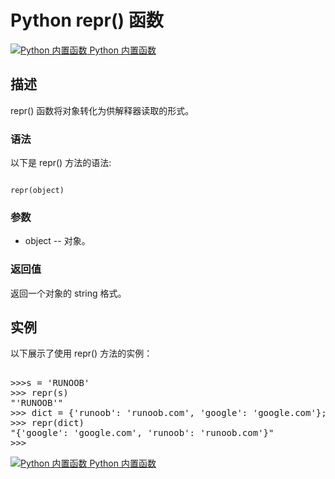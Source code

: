 Python  repr() 函数
=================

 [![Python 内置函数](../images/up.gif)
 Python 内置函数](python-built-in-functions.html)


  描述
--

 repr() 函数将对象转化为供解释器读取的形式。

 ### 语法

 以下是 repr() 方法的语法:

 
```

repr(object)

```

 ### 参数

  * object -- 对象。
  ### 返回值

 返回一个对象的 string 格式。

  实例
--

  以下展示了使用 repr() 方法的实例： 

  <pre>

>>>s = 'RUNOOB'
>>> repr(s)
"'RUNOOB'"
>>> dict = {'runoob': 'runoob.com', 'google': 'google.com'};
>>> repr(dict)
"{'google': 'google.com', 'runoob': 'runoob.com'}"
>>>
</pre>

 [![Python 内置函数](../images/up.gif)
 Python 内置函数](python-built-in-functions.html)
